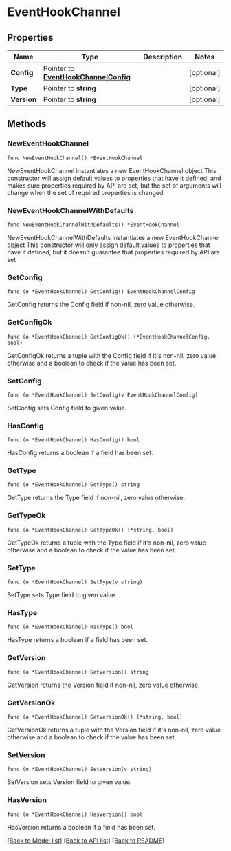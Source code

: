 # EventHookChannel

## Properties

Name | Type | Description | Notes
------------ | ------------- | ------------- | -------------
**Config** | Pointer to [**EventHookChannelConfig**](EventHookChannelConfig.md) |  | [optional] 
**Type** | Pointer to **string** |  | [optional] 
**Version** | Pointer to **string** |  | [optional] 

## Methods

### NewEventHookChannel

`func NewEventHookChannel() *EventHookChannel`

NewEventHookChannel instantiates a new EventHookChannel object
This constructor will assign default values to properties that have it defined,
and makes sure properties required by API are set, but the set of arguments
will change when the set of required properties is changed

### NewEventHookChannelWithDefaults

`func NewEventHookChannelWithDefaults() *EventHookChannel`

NewEventHookChannelWithDefaults instantiates a new EventHookChannel object
This constructor will only assign default values to properties that have it defined,
but it doesn't guarantee that properties required by API are set

### GetConfig

`func (o *EventHookChannel) GetConfig() EventHookChannelConfig`

GetConfig returns the Config field if non-nil, zero value otherwise.

### GetConfigOk

`func (o *EventHookChannel) GetConfigOk() (*EventHookChannelConfig, bool)`

GetConfigOk returns a tuple with the Config field if it's non-nil, zero value otherwise
and a boolean to check if the value has been set.

### SetConfig

`func (o *EventHookChannel) SetConfig(v EventHookChannelConfig)`

SetConfig sets Config field to given value.

### HasConfig

`func (o *EventHookChannel) HasConfig() bool`

HasConfig returns a boolean if a field has been set.

### GetType

`func (o *EventHookChannel) GetType() string`

GetType returns the Type field if non-nil, zero value otherwise.

### GetTypeOk

`func (o *EventHookChannel) GetTypeOk() (*string, bool)`

GetTypeOk returns a tuple with the Type field if it's non-nil, zero value otherwise
and a boolean to check if the value has been set.

### SetType

`func (o *EventHookChannel) SetType(v string)`

SetType sets Type field to given value.

### HasType

`func (o *EventHookChannel) HasType() bool`

HasType returns a boolean if a field has been set.

### GetVersion

`func (o *EventHookChannel) GetVersion() string`

GetVersion returns the Version field if non-nil, zero value otherwise.

### GetVersionOk

`func (o *EventHookChannel) GetVersionOk() (*string, bool)`

GetVersionOk returns a tuple with the Version field if it's non-nil, zero value otherwise
and a boolean to check if the value has been set.

### SetVersion

`func (o *EventHookChannel) SetVersion(v string)`

SetVersion sets Version field to given value.

### HasVersion

`func (o *EventHookChannel) HasVersion() bool`

HasVersion returns a boolean if a field has been set.


[[Back to Model list]](../README.md#documentation-for-models) [[Back to API list]](../README.md#documentation-for-api-endpoints) [[Back to README]](../README.md)


